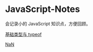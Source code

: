 # JavaScript-Notes
会记录小的 JavaScript 知识点，方便回顾。

[基础类型与 typeof](<https://github.com/nbhaohao/javascript-notes/issues/1>)

[NaN](<https://github.com/nbhaohao/javascript-notes/issues/2>)
